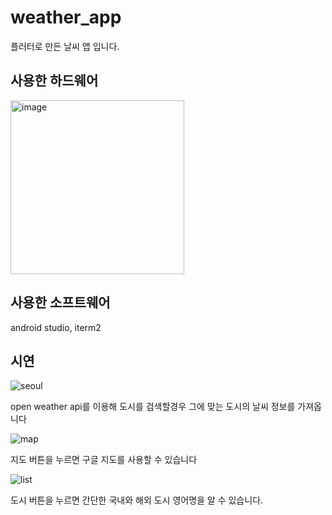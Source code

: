 # weather_app

플러터로 만든 날씨 앱 입니다.

## 사용한 하드웨어

<img width="278" alt="image" src="https://github.com/Laon420/flutterWeather/assets/95477323/e70c342f-6338-47f6-a8ad-76b594b7bd2a">

## 사용한 소프트웨어

android studio, iterm2

## 시연

![seoul](https://github.com/Laon420/flutterWeather/assets/95477323/7373e0f1-85ac-4335-a6b5-57c386462a99)

open weather api를 이용해 도시를 검색할경우 그에 맞는 도시의 날씨 정보를 가져옵니다


![map](https://github.com/Laon420/flutterWeather/assets/95477323/9d168a66-e2e4-4c5f-9479-62612278137c)

지도 버튼을 누르면 구글 지도를 사용할 수 있습니다


![list](https://github.com/Laon420/flutterWeather/assets/95477323/ba36c9bd-0803-43ac-adb9-fdc104acb21c)

도시 버튼을 누르면 간단한 국내와 해외 도시 영어명을 알 수 있습니다.
